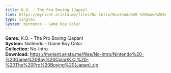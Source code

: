 ```yaml
---
title: K.O. - The Pro Boxing (Japan)
link: https://myrient.erista.me/files/No-Intro/Nintendo%20-%20Game%20Boy%20Color/K.O.%20-%20The%20Pro%20Boxing%20(Japan).zip
type: single1
System: Nintendo - Game Boy Color
---
```

<b>Game:</b> K.O. - The Pro Boxing (Japan)<br>
<b>System:</b> Nintendo - Game Boy Color<br>
<b>Collection:</b> No-Intro<br>
<b>Download:</b> https://myrient.erista.me/files/No-Intro/Nintendo%20-%20Game%20Boy%20Color/K.O.%20-%20The%20Pro%20Boxing%20(Japan).zip